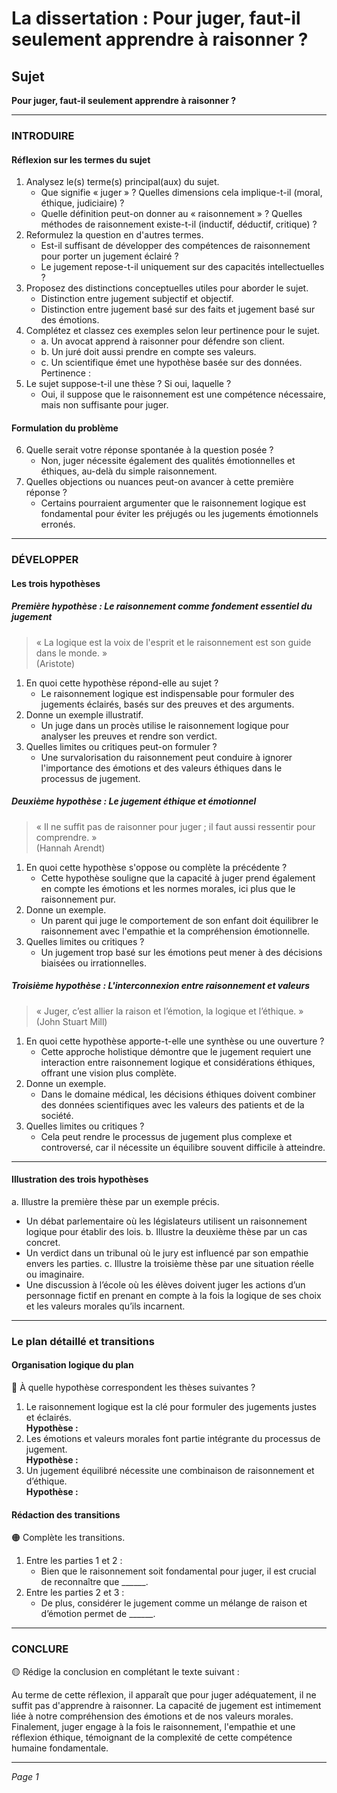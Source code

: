 # La dissertation : Pour juger, faut-il seulement apprendre à raisonner ?

## Sujet
**Pour juger, faut-il seulement apprendre à raisonner ?**

---

### INTRODUIRE

#### Réflexion sur les termes du sujet

1. Analysez le(s) terme(s) principal(aux) du sujet.
   - Que signifie « juger » ? Quelles dimensions cela implique-t-il (moral, éthique, judiciaire) ?
   - Quelle définition peut-on donner au « raisonnement » ? Quelles méthodes de raisonnement existe-t-il (inductif, déductif, critique) ?
2. Reformulez la question en d'autres termes.
   - Est-il suffisant de développer des compétences de raisonnement pour porter un jugement éclairé ?
   - Le jugement repose-t-il uniquement sur des capacités intellectuelles ?
3. Proposez des distinctions conceptuelles utiles pour aborder le sujet.
   - Distinction entre jugement subjectif et objectif.
   - Distinction entre jugement basé sur des faits et jugement basé sur des émotions.
4. Complétez et classez ces exemples selon leur pertinence pour le sujet.
   - a. Un avocat apprend à raisonner pour défendre son client.  
   - b. Un juré doit aussi prendre en compte ses valeurs.
   - c. Un scientifique émet une hypothèse basée sur des données.  
   Pertinence :
5. Le sujet suppose-t-il une thèse ? Si oui, laquelle ?
   - Oui, il suppose que le raisonnement est une compétence nécessaire, mais non suffisante pour juger.

#### Formulation du problème

6. Quelle serait votre réponse spontanée à la question posée ?
   - Non, juger nécessite également des qualités émotionnelles et éthiques, au-delà du simple raisonnement.
7. Quelles objections ou nuances peut-on avancer à cette première réponse ?
   - Certains pourraient argumenter que le raisonnement logique est fondamental pour éviter les préjugés ou les jugements émotionnels erronés.

---

### DÉVELOPPER

#### Les trois hypothèses

##### Première hypothèse : Le raisonnement comme fondement essentiel du jugement

> « La logique est la voix de l'esprit et le raisonnement est son guide dans le monde. »  
> (Aristote)

1. En quoi cette hypothèse répond-elle au sujet ?
   - Le raisonnement logique est indispensable pour formuler des jugements éclairés, basés sur des preuves et des arguments.
2. Donne un exemple illustratif.
   - Un juge dans un procès utilise le raisonnement logique pour analyser les preuves et rendre son verdict.
3. Quelles limites ou critiques peut-on formuler ?
   - Une survalorisation du raisonnement peut conduire à ignorer l'importance des émotions et des valeurs éthiques dans le processus de jugement.

##### Deuxième hypothèse : Le jugement éthique et émotionnel

> « Il ne suffit pas de raisonner pour juger ; il faut aussi ressentir pour comprendre. »  
> (Hannah Arendt)

1. En quoi cette hypothèse s'oppose ou complète la précédente ?
   - Cette hypothèse souligne que la capacité à juger prend également en compte les émotions et les normes morales, ici plus que le raisonnement pur.
2. Donne un exemple.
   - Un parent qui juge le comportement de son enfant doit équilibrer le raisonnement avec l'empathie et la compréhension émotionnelle.
3. Quelles limites ou critiques ?
   - Un jugement trop basé sur les émotions peut mener à des décisions biaisées ou irrationnelles.

##### Troisième hypothèse : L'interconnexion entre raisonnement et valeurs

> « Juger, c’est allier la raison et l’émotion, la logique et l’éthique. »  
> (John Stuart Mill)

1. En quoi cette hypothèse apporte-t-elle une synthèse ou une ouverture ?
   - Cette approche holistique démontre que le jugement requiert une interaction entre raisonnement logique et considérations éthiques, offrant une vision plus complète.
2. Donne un exemple.
   - Dans le domaine médical, les décisions éthiques doivent combiner des données scientifiques avec les valeurs des patients et de la société.
3. Quelles limites ou critiques ?
   - Cela peut rendre le processus de jugement plus complexe et controversé, car il nécessite un équilibre souvent difficile à atteindre.

---

#### Illustration des trois hypothèses

a. Illustre la première thèse par un exemple précis.
   - Un débat parlementaire où les législateurs utilisent un raisonnement logique pour établir des lois.
b. Illustre la deuxième thèse par un cas concret.
   - Un verdict dans un tribunal où le jury est influencé par son empathie envers les parties.
c. Illustre la troisième thèse par une situation réelle ou imaginaire.
   - Une discussion à l’école où les élèves doivent juger les actions d’un personnage fictif en prenant en compte à la fois la logique de ses choix et les valeurs morales qu’ils incarnent.

---

### Le plan détaillé et transitions

#### Organisation logique du plan

🔴 À quelle hypothèse correspondent les thèses suivantes ?

1. Le raisonnement logique est la clé pour formuler des jugements justes et éclairés.  
   **Hypothèse :** 
2. Les émotions et valeurs morales font partie intégrante du processus de jugement.  
   **Hypothèse :**
3. Un jugement équilibré nécessite une combinaison de raisonnement et d’éthique.  
   **Hypothèse :**

#### Rédaction des transitions

🟠 Complète les transitions.

1. Entre les parties 1 et 2 :  
   - Bien que le raisonnement soit fondamental pour juger, il est crucial de reconnaître que ______.
2. Entre les parties 2 et 3 :  
   - De plus, considérer le jugement comme un mélange de raison et d’émotion permet de ______.

---

### CONCLURE

🟡 Rédige la conclusion en complétant le texte suivant :

Au terme de cette réflexion, il apparaît que pour juger adéquatement, il ne suffit pas d'apprendre à raisonner. La capacité de jugement est intimement liée à notre compréhension des émotions et de nos valeurs morales.  
Finalement, juger engage à la fois le raisonnement, l'empathie et une réflexion éthique, témoignant de la complexité de cette compétence humaine fondamentale.

--- 

*Page 1*